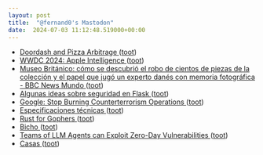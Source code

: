 ```yaml
---
layout: post
title:  "@fernand0's Mastodon"
date:  2024-07-03 11:12:48.519000+00:00
---
```

*  [Doordash and Pizza Arbitrage ](https://www.readmargins.com/p/doordash-and-pizza-arbitrag) ([toot](https://mastodon.social/@fernand0/112722258723941206))
*  [WWDC 2024: Apple Intelligence ](https://daringfireball.net/2024/06/wwdc24_apple_intelligenc) ([toot](https://mastodon.social/@fernand0/112722032695900808))
*  [Museo Británico: cómo se descubrió el robo de cientos de piezas de la colección y el papel que jugó un experto danés con memoria fotográfica - BBC News Mundo ](https://www.bbc.com/mundo/articles/cv229dz0pze) ([toot](https://mastodon.social/@fernand0/112721823344786320))
*  [Algunas ideas sobre seguridad en Flask ](http://fernand0.github.io//proteger-aplicaciones-flask) ([toot](https://mastodon.social/@fernand0/112721681657190753))
*  [Google: Stop Burning Counterterrorism Operations ](https://poppopret.org/2024/06/24/google-stop-burning-counterterrorism-operations) ([toot](https://mastodon.social/@fernand0/112721547136349343))
*  [Especificaciones técnicas ](https://digital.gob.es/especificaciones_tecnicas.htm) ([toot](https://mastodon.social/@fernand0/112720048142626149))
*  [Rust for Gophers ](https://packagemain.tech/p/rust-for-gopher) ([toot](https://mastodon.social/@fernand0/112718131157796103))
*  [Bicho ](https://avecesunafoto.wordpress.com/2024/07/02/bicho-5) ([toot](https://mastodon.social/@fernand0/112718072647149730))
*  [Teams of LLM Agents can Exploit Zero-Day Vulnerabilities ](https://arxiv.org/html/2406.01637v) ([toot](https://mastodon.social/@fernand0/112717865195800732))
*  [Casas ](https://www.flickr.com/photos/fernand0/53794558826) ([toot](https://mastodon.social/@fernand0/112717644405198529))
